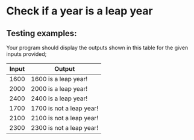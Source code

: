 # Check if a year is a leap year

## Testing examples:

Your program should display the outputs shown in this table for the given inputs provided;

| Input | Output                   |
| ----- | ------------------------ |
| 1600  | 1600 is a leap year!     |
| 2000  | 2000 is a leap year!     |
| 2400  | 2400 is a leap year!     |
| 1700  | 1700 is not a leap year! |
| 2100  | 2100 is not a leap year! |
| 2300  | 2300 is not a leap year! |
